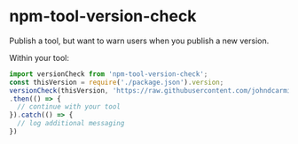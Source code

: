 # npm-tool-version-check

Publish a tool, but want to warn users when you publish a new version.

Within your tool:

```typescript
import versionCheck from 'npm-tool-version-check';
const thisVersion = require('./package.json').version;
versionCheck(thisVersion, 'https://raw.githubusercontent.com/johndcarmichael/npm-tool-version-check/master/package.json')
.then(() => {
  // continue with your tool
}).catch(() => {
  // log additional messaging
})
```
